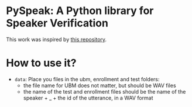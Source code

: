 # PySpeak: A Python library for Speaker Verification

This work was inspired by [this repository](https://github.com/dominoanty/SpeakerRecognition).

# How to use it?

- `data`: Place you files in the ubm, enrollment and test folders:
	- the file name for UBM does not matter, but should be WAV files
	- the name of the test and enrollment files should be the name of the speaker + _ + the id of the utterance, in a WAV format


